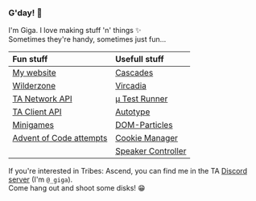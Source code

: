 ### G'day! 👋

I'm Giga. I love making stuff 'n' things ✨  
Sometimes they're handy, sometimes just fun...

| Fun stuff                                                                 | Usefull stuff                                                            |
| :------------------------------------------------------------------------ | :----------------------------------------------------------------------- |
| [My website](https://zakweb.dev/)                                         | [Cascades](https://cascades.app/)                                        |
| [Wilderzone](https://github.com/wilderzone)                               | [Vircadia](https://github.com/vircadia/vircadia-web)                     |
| [TA Network API](https://github.com/wilderzone/ta-network-api)            | [μ Test Runner](https://www.npmjs.com/package/micro-test-runner)         |
| [TA Client API](https://github.com/wilderzone/ta-client-api)              | [Autotype](https://autotype.zakweb.dev/)                                 |
| [Minigames](https://github.com/Gigabyte5671/Minigames)                    | [DOM-Particles](https://dom-particles.zakweb.dev/)                       |
| [Advent of Code attempts](https://github.com/Gigabyte5671/Advent-of-Code) | [Cookie Manager](https://cookie-manager.zakweb.dev/)                     |
|                                                                           | [Speaker Controller](https://github.com/Gigabyte5671/Speaker-Controller) |

If you're interested in Tribes: Ascend, you can find me in the TA [Discord server](https://discord.gg/dd8JgzJ) (I'm `@_giga`).  
Come hang out and shoot some disks! 😁
